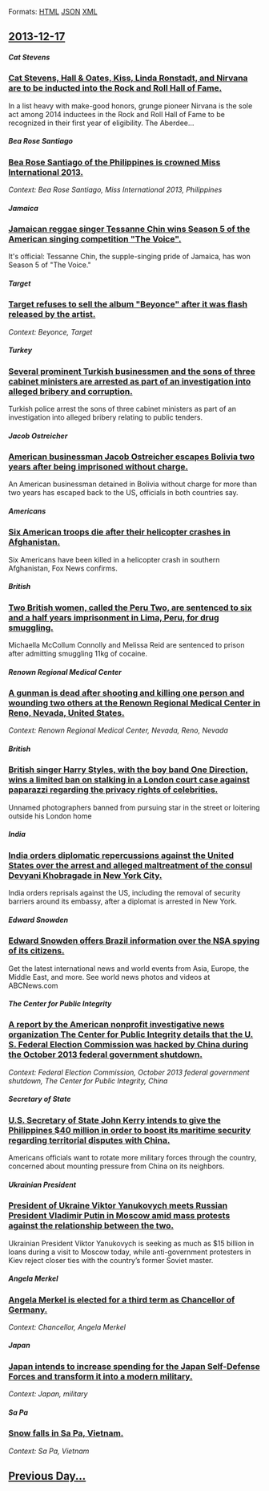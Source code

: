 
Formats: [HTML](2013/12/17/index.html)  [JSON](2013/12/17/index.json)  [XML](2013/12/17/index.xml)  

## [2013-12-17](/news/2013/12/17/index.md)

##### Cat Stevens
### [Cat Stevens, Hall & Oates, Kiss, Linda Ronstadt, and Nirvana are to be inducted into the Rock and Roll Hall of Fame. ](/news/2013/12/17/cat-stevens-hall-oates-kiss-linda-ronstadt-and-nirvana-are-to-be-inducted-into-the-rock-and-roll-hall-of-fame.md)
In a list heavy with make-good honors, grunge pioneer Nirvana is the sole act among 2014 inductees in the Rock and Roll Hall of Fame to be recognized in their first year of eligibility. The Aberdee…

##### Bea Rose Santiago
### [Bea Rose Santiago of the Philippines is crowned Miss International 2013. ](/news/2013/12/17/bea-rose-santiago-of-the-philippines-is-crowned-miss-international-2013.md)
_Context: Bea Rose Santiago, Miss International 2013, Philippines_

##### Jamaica
### [Jamaican reggae singer Tessanne Chin wins Season 5 of the American singing competition "The Voice". ](/news/2013/12/17/jamaican-reggae-singer-tessanne-chin-wins-season-5-of-the-american-singing-competition-the-voice.md)
It&apos;s official: Tessanne Chin, the supple-singing pride of Jamaica, has won Season 5 of &quot;The Voice.&quot;

##### Target
### [Target refuses to sell the album "Beyonce" after it was flash released by the artist. ](/news/2013/12/17/target-refuses-to-sell-the-album-beyonca-c-after-it-was-flash-released-by-the-artist.md)
_Context: Beyonce, Target_

##### Turkey
### [Several prominent Turkish businessmen and the sons of three cabinet ministers are arrested as part of an investigation into alleged bribery and corruption. ](/news/2013/12/17/several-prominent-turkish-businessmen-and-the-sons-of-three-cabinet-ministers-are-arrested-as-part-of-an-investigation-into-alleged-bribery.md)
Turkish police arrest the sons of three cabinet ministers as part of an investigation into alleged bribery relating to public tenders.

##### Jacob Ostreicher
### [American businessman Jacob Ostreicher escapes Bolivia two years after being imprisoned without charge. ](/news/2013/12/17/american-businessman-jacob-ostreicher-escapes-bolivia-two-years-after-being-imprisoned-without-charge.md)
An American businessman detained in Bolivia without charge for more than two years has escaped back to the US, officials in both countries say.

##### Americans
### [Six American troops die after their helicopter crashes in Afghanistan. ](/news/2013/12/17/six-american-troops-die-after-their-helicopter-crashes-in-afghanistan.md)
Six Americans have been killed in a helicopter crash in southern Afghanistan, Fox News confirms.

##### British
### [Two British women, called the Peru Two, are sentenced to six and a half years imprisonment in Lima, Peru, for drug smuggling.](/news/2013/12/17/two-british-women-called-the-peru-two-are-sentenced-to-six-and-a-half-years-imprisonment-in-lima-peru-for-drug-smuggling.md)
Michaella McCollum Connolly and Melissa Reid are sentenced to prison after admitting smuggling 11kg of cocaine.

##### Renown Regional Medical Center
### [A gunman is dead after shooting and killing one person and wounding two others at the Renown Regional Medical Center in Reno, Nevada, United States. ](/news/2013/12/17/a-gunman-is-dead-after-shooting-and-killing-one-person-and-wounding-two-others-at-the-renown-regional-medical-center-in-reno-nevada-united.md)
_Context: Renown Regional Medical Center, Nevada, Reno, Nevada_

##### British
### [British singer Harry Styles, with the boy band One Direction, wins a limited ban on stalking in a London court case against paparazzi regarding the privacy rights of celebrities. ](/news/2013/12/17/british-singer-harry-styles-with-the-boy-band-one-direction-wins-a-limited-ban-on-stalking-in-a-london-court-case-against-paparazzi-regard.md)
Unnamed photographers banned from pursuing star in the street or loitering outside his London home

##### India
### [India orders diplomatic repercussions against the United States over the arrest and alleged maltreatment of the consul Devyani Khobragade in New York City. ](/news/2013/12/17/india-orders-diplomatic-repercussions-against-the-united-states-over-the-arrest-and-alleged-maltreatment-of-the-consul-devyani-khobragade-in.md)
India orders reprisals against the US, including the removal of security barriers around its embassy, after a diplomat is arrested in New York.

##### Edward Snowden
### [Edward Snowden offers Brazil information over the NSA spying of its citizens. ](/news/2013/12/17/edward-snowden-offers-brazil-information-over-the-nsa-spying-of-its-citizens.md)
Get the latest international news and world events from Asia, Europe, the Middle East, and more. See world news photos and videos at ABCNews.com

##### The Center for Public Integrity
### [A report by the American nonprofit investigative news organization The Center for Public Integrity details that the U. S. Federal Election Commission was hacked by China during the October 2013 federal government shutdown. ](/news/2013/12/17/a-report-by-the-american-nonprofit-investigative-news-organization-the-center-for-public-integrity-details-that-the-u-s-federal-election-c.md)
_Context: Federal Election Commission,  October 2013 federal government shutdown, The Center for Public Integrity, China_

##### Secretary of State
### [U.S. Secretary of State John Kerry intends to give the Philippines $40 million in order to boost its maritime security regarding territorial disputes with China. ](/news/2013/12/17/u-s-secretary-of-state-john-kerry-intends-to-give-the-philippines-40-million-in-order-to-boost-its-maritime-security-regarding-territorial.md)
Americans officials want to rotate more military forces through the country, concerned about mounting pressure from China on its neighbors.

##### Ukrainian President
### [President of Ukraine Viktor Yanukovych meets Russian President Vladimir Putin in Moscow amid mass protests against the relationship between the two. ](/news/2013/12/17/president-of-ukraine-viktor-yanukovych-meets-russian-president-vladimir-putin-in-moscow-amid-mass-protests-against-the-relationship-between.md)
Ukrainian President Viktor Yanukovych is seeking as much as $15 billion in loans during a visit to Moscow today, while anti-government protesters in Kiev reject closer ties with the country’s former Soviet master.

##### Angela Merkel
### [Angela Merkel is elected for a third term as Chancellor of Germany. ](/news/2013/12/17/angela-merkel-is-elected-for-a-third-term-as-chancellor-of-germany.md)
_Context: Chancellor, Angela Merkel_

##### Japan
### [Japan intends to increase spending for the Japan Self-Defense Forces and transform it into a modern military. ](/news/2013/12/17/japan-intends-to-increase-spending-for-the-japan-self-defense-forces-and-transform-it-into-a-modern-military.md)
_Context: Japan, military_

##### Sa Pa
### [Snow falls in Sa Pa, Vietnam. ](/news/2013/12/17/snow-falls-in-sa-pa-vietnam.md)
_Context: Sa Pa, Vietnam_

## [Previous Day...](/news/2013/12/16/index.md)

